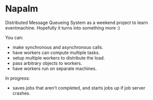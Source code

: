 Napalm
=========
Distributed Message Queueing System as a weekend project to learn eventmachine. Hopefully it turns into something more :)

You can:
 - make synchronous and asynchronous calls.
 - have workers can compute multiple tasks.
 - setup multiple workers to distribute the load.
 - pass arbitrary objects to workers.
 - have workers run on separate machines.
 
 In progress:
 - saves jobs that aren't completed, and starts jobs up if job server crashes.
